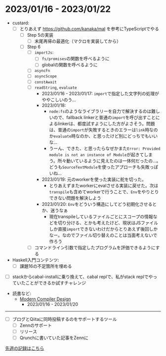# 2023/01/16 - 2023/01/22

- custard:
    - [ ] とりあえず <https://github.com/kanaka/mal> を参考にTypeScriptでやる
        - [ ] Step 5の実装
            - [ ] 末尾再帰の最適化（マクロを実装してから）
        - [ ] Step 6
            - [ ] `importJs`:
                - [ ] `fs/promises`の関数を呼べるように
                - [ ] globalの関数を呼べるように
            - [ ] `asyncFn`
            - [ ] `asyncScope`
            - [ ] `constAwait`
            - [ ] `readString`, `evaluate`
                - 2023/01/16 - 2023/01/17: `import`で指定した文字列の処理がややこしいのう...
                - 2023/01/18:
                    - `node:fs`のようなライブラリーを自力で解決するのは難しいので、fallback linkerと普通の`import`を呼び出すことによるlinkerは、都度試すようにした方がよさそう。問題は、普通の`import`が失敗するときのエラーは`link`時なのか`evaluate`時なのか、と思ったけど別にどっちでもいいな...
                    - うーん、できた、と思ったらなぜかまた`Error: Provided module is not an instance of Module`が起きてしまう。所々動いているように見えたのは一体何だったの...。どうも`SourceTextModule`を使ったアプローチも失敗っぽいね...
                - 2023/01/19: 元のworkerを使った実装に舵を切った。
                    - とりあえずまたworkerにevalさせる実装に戻せた。次は`transpile`も含めてworkerで行うことで、`Env`をやりとりできない問題を解決しよう
                - 2023/01/20: `Env`をどういう構造にしてどう初期化させるとか、迷うなぁ
                    - 現在transpileしているファイルごとにスコープの情報などを切り分ける、とかも考えたけど、現状はJSファイルしか直接`import`できないわけだからとりあえず後回しかなー。なのでファイル切り替えのことは当面考えないで作ろう
            - [ ] コマンドライン引数で指定したプログラムを評価できるようにする
- Haskell入門コンテンツ:
    - [ ] 課題16の不足箇所を埋める
- [ ] stackからcabal-installに乗り換えて、cabal replで、私がstack replでやっていたことができるか試すチャレンジ
- 読書など:
    - [Modern Compiler Design](https://www.springer.com/jp/book/9781461446989)
        - 2023/01/16 - 2023/01/20

------

- [ ] ブログとQiitaに同時投稿するのをサポートするツール
    - [ ] Zennのサポート
    - [ ] リリース
    - [ ] Qrunchに書いていた記事をZennに

[先週の記録はこちら](https://github.com/igrep/daily-commits/blob/e04771dd1826c3cd1bf5674bb397f0ecd7359cf3/yesterday.md)
